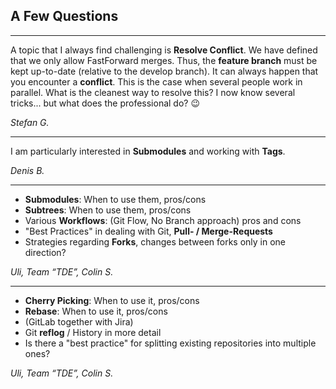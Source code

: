 ## A Few Questions

---

A topic that I always find challenging is **Resolve Conflict**. We have defined that we only allow FastForward merges. Thus, the **feature branch** must be kept up-to-date (relative to the develop branch). It can always happen that you encounter a **conflict**. This is the case when several people work in parallel. What is the cleanest way to resolve this? I now know several tricks... but what does the professional do? 😉

*Stefan G.*

---

I am particularly interested in **Submodules** and working with **Tags**.

*Denis B.*

---

- **Submodules**: When to use them, pros/cons
- **Subtrees**: When to use them, pros/cons
- Various **Workflows**: (Git Flow, No Branch approach) pros and cons
- "Best Practices" in dealing with Git, **Pull- / Merge-Requests**
- Strategies regarding **Forks**, changes between forks only in one direction?

*Uli, Team “TDE”, Colin S.*

---

- **Cherry Picking**: When to use it, pros/cons
- **Rebase**: When to use it, pros/cons
- (GitLab together with Jira)
- Git **reflog** / History in more detail
- Is there a "best practice" for splitting existing repositories into multiple ones?

*Uli, Team “TDE”, Colin S.*


